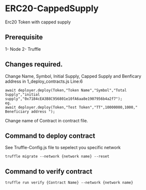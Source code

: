 # ERC20-CappedSupply
Erc20 Token with capped supply

## Prerequisite
1- Node
2- Truffle

## Changes required.

Change Name, Symbol, Initial Supply, Capped Supply and Benficary address in 1_deploy_contracts.js Line:6
```
await deployer.deploy(Token,"Token Name","Symbol","Total Supply","initial supply","0x7184cEA3B8C956801e10fA6aa8e1907956b4a2f7");
eg.
await deployer.deploy(Token,"Test Token","TT",10000000,1000," Beneficiary address ");

```

Change name of Contract in contract file.

## Command to deploy contract
See Truffle-Config.js file to sepelect you specific network
```
truffle migrate --network {network name} --reset
```

## Command to verify contract
```
truffle run verify {Contract Name} --network {network name}
```

